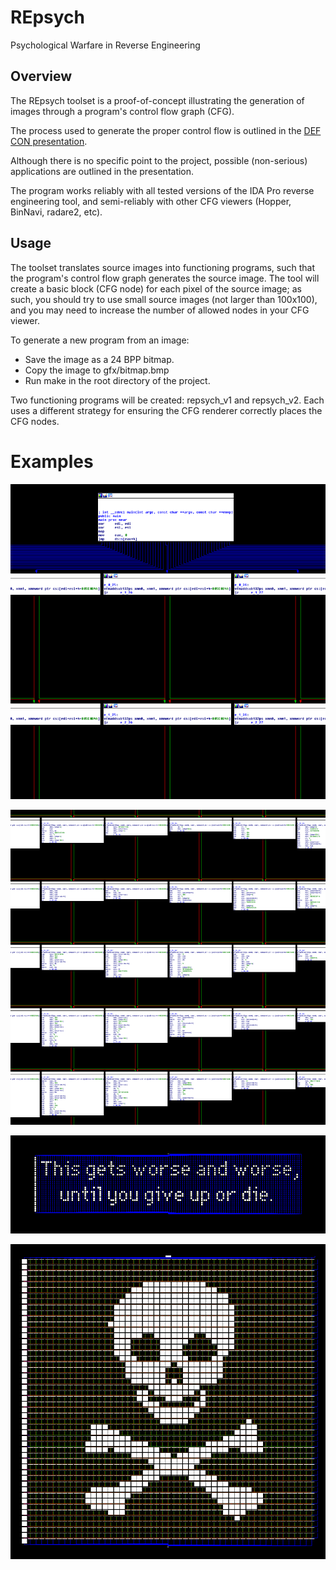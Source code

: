 # REpsych
Psychological Warfare in Reverse Engineering

## Overview

The REpsych toolset is a proof-of-concept illustrating the generation of images through a program's control flow graph (CFG).

The process used to generate the proper control flow is outlined in the [DEF CON presentation](slides/domas_2015_repsych.pdf).

Although there is no specific point to the project, possible (non-serious) applications are outlined in the presentation.

The program works reliably with all tested versions of the IDA Pro reverse engineering tool, and semi-reliably with other CFG viewers (Hopper, BinNavi, radare2, etc).

## Usage

The toolset translates source images into functioning programs, such that the program's control flow graph generates the source image.  The tool will create a basic block (CFG node) for each pixel of the source image; as such, you should try to use small source images (not larger than 100x100), and you may need to increase the number of allowed nodes in your CFG viewer.

To generate a new program from an image:

* Save the image as a 24 BPP bitmap.
* Copy the image to gfx/bitmap.bmp
* Run make in the root directory of the project.

Two functioning programs will be created: repsych_v1 and repsych_v2.  Each uses a different strategy for ensuring the CFG renderer correctly places the CFG nodes.

# Examples

![Example 1](examples/repsych_1.png?raw=true)

![Example 4](examples/repsych_4.png?raw=true)

![Example 3](examples/repsych_3.png?raw=true)

![Example 2](examples/repsych_2.png?raw=true)


